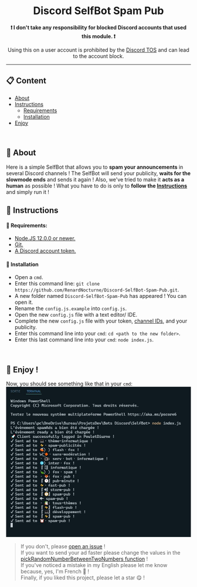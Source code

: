 <h1 align="center">Discord SelfBot Spam Pub</h1>

<p align="center"><strong>❗ I don't take any responsibility for blocked Discord accounts that used this module. ❗</strong></p>

<p align="center">Using this on a user account is prohibited by the <a href="https://discord.com/terms">Discord TOS</a> and can lead to the account block.</p>
<hr>

## 📋 Content
* [About](#about)
* [Instructions](#instructions)
    * [Requirements](#requirements)
    * [Installation](#instalation)
* [Enjoy](#enjoy)
<br>

## 📰 About <a name="about"></a>
Here is a simple SelfBot that allows you to **spam your announcements** in several Discord channels ! The SelfBot will send your publicity, **waits for the slowmode ends** and sends it again ! Also, we've tried to make it **acts as a human** as possible ! 
What you have to do is only to **follow the [Instructions](#instructions)** and simply run it !
<br>

## 📜 Instructions 
#### 🔑 Requirements: <a name="requirements"></a>
* [Node.JS 12.0.0 or newer.](https://nodejs.org/en/download/)
* [Git.](https://git-scm.com/downloads)
* [A Discord account token.](https://github.com/Tyrrrz/DiscordChatExporter/issues/76#issuecomment-410067054)

#### 🔨 Installation
* Open a `cmd`.
* Enter this command line: `git clone https://github.com/RenardNocturne/Discord-SelfBot-Spam-Pub.git`.
* A new folder named `Discord-SelfBot-Spam-Pub` has appeared ! You can open it.
* Rename the `config.js.example` into `config.js`.
* Open the new `config.js` file with a text editor/ IDE.
* Complete the new `config.js` file with your token, [channel IDs](https://www.remote.tools/remote-work/how-to-find-discord-id), and your publicity. 
* Enter this command line into your `cmd`: `cd <path to the new folder>`.
* Enter this last command line into your `cmd`: `node index.js`.
<br>

## 🎉 Enjoy !
Now, you should see something like that in your `cmd`:
![Result Image](https://github.com/RenardNocturne/Discord-SelfBot-Spam-Pub/blob/master/Images/Result.jpg?raw=true)

> If you don't, please [open an issue](https://github.com/RenardNocturne/Discord-SelfBot-Spam-Pub/issues) !<br>
> If you want to send your ad faster please change the values in the [pickRandomNumberBetweenTwoNumbers function](https://github.com/RenardNocturne/Discord-SelfBot-Spam-Pub/blob/master/Events/Ads/spamAds.js) !<br>
> If you've noticed a mistake in my English please let me know because, yes, I'm French 👋 !<br>
> Finally, if you liked this project, please let a star 😋 !
